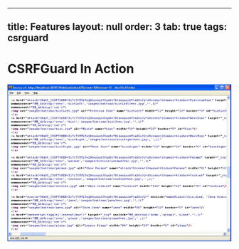 
---
title: Features
layout: null
order: 3
tab: true
tags: csrguard
---

# CSRFGuard In Action

![CSRFGuard in action](images/csrfguard_in_action.png)
